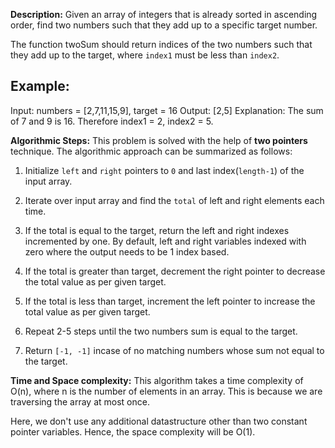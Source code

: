 **Description:**
Given an array of integers that is already sorted in ascending order, find two numbers such that they add up to a specific target number.

The function twoSum should return indices of the two numbers such that they add up to the target, where `index1` must be less than `index2`.

## Example:
Input: numbers = [2,7,11,15,9], target = 16
Output: [2,5]
Explanation: The sum of 7 and 9 is 16. Therefore index1 = 2, index2 = 5.

**Algorithmic Steps:**
This problem is solved with the help of **two pointers** technique. The algorithmic approach can be summarized as follows: 

1. Initialize `left` and `right` pointers to `0` and last index(`length-1`) of the input array.

2. Iterate over input array and find the `total` of left and right elements each time.

3. If the total is equal to the target, return the left and right indexes incremented by one. By default, left and right variables indexed with zero where the output needs to be 1 index based.

4. If the total is greater than target, decrement the right pointer to decrease the total value as per given target.

5. If the total is less than target, increment the left pointer to increase the total value as per given target.

6. Repeat 2-5 steps until the two numbers sum is equal to the target.

7. Return `[-1, -1]` incase of no matching numbers whose sum not equal to the target.

**Time and Space complexity:**
This algorithm takes a time complexity of O(n), where n is the number of elements in an array. This is because we are traversing the array at most once. 

Here, we don't use any additional datastructure other than two constant pointer variables. Hence, the space complexity will be O(1).
